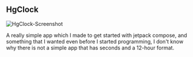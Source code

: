<!-- ABOUT THE PROJECT -->
## HgClock

![HgClock-Screenshot](https://github.com/HaloGamer33/HgClock/assets/106188903/2dcfe9d1-abed-405e-b48c-6a52c402f821)

A really simple app which I made to get started with jetpack compose, and something that I wanted even before I started programming, I don't know why there is not a simple app that has seconds and a 12-hour format.
